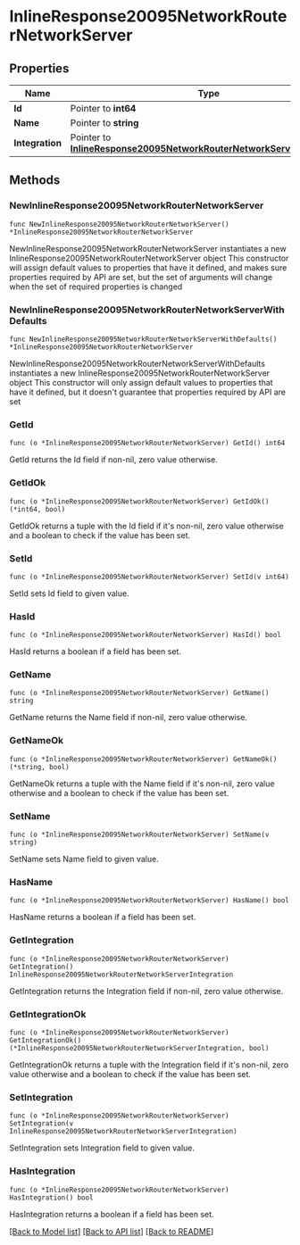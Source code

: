 # InlineResponse20095NetworkRouterNetworkServer

## Properties

Name | Type | Description | Notes
------------ | ------------- | ------------- | -------------
**Id** | Pointer to **int64** |  | [optional] 
**Name** | Pointer to **string** |  | [optional] 
**Integration** | Pointer to [**InlineResponse20095NetworkRouterNetworkServerIntegration**](inline_response_200_95_networkRouter_networkServer_integration.md) |  | [optional] 

## Methods

### NewInlineResponse20095NetworkRouterNetworkServer

`func NewInlineResponse20095NetworkRouterNetworkServer() *InlineResponse20095NetworkRouterNetworkServer`

NewInlineResponse20095NetworkRouterNetworkServer instantiates a new InlineResponse20095NetworkRouterNetworkServer object
This constructor will assign default values to properties that have it defined,
and makes sure properties required by API are set, but the set of arguments
will change when the set of required properties is changed

### NewInlineResponse20095NetworkRouterNetworkServerWithDefaults

`func NewInlineResponse20095NetworkRouterNetworkServerWithDefaults() *InlineResponse20095NetworkRouterNetworkServer`

NewInlineResponse20095NetworkRouterNetworkServerWithDefaults instantiates a new InlineResponse20095NetworkRouterNetworkServer object
This constructor will only assign default values to properties that have it defined,
but it doesn't guarantee that properties required by API are set

### GetId

`func (o *InlineResponse20095NetworkRouterNetworkServer) GetId() int64`

GetId returns the Id field if non-nil, zero value otherwise.

### GetIdOk

`func (o *InlineResponse20095NetworkRouterNetworkServer) GetIdOk() (*int64, bool)`

GetIdOk returns a tuple with the Id field if it's non-nil, zero value otherwise
and a boolean to check if the value has been set.

### SetId

`func (o *InlineResponse20095NetworkRouterNetworkServer) SetId(v int64)`

SetId sets Id field to given value.

### HasId

`func (o *InlineResponse20095NetworkRouterNetworkServer) HasId() bool`

HasId returns a boolean if a field has been set.

### GetName

`func (o *InlineResponse20095NetworkRouterNetworkServer) GetName() string`

GetName returns the Name field if non-nil, zero value otherwise.

### GetNameOk

`func (o *InlineResponse20095NetworkRouterNetworkServer) GetNameOk() (*string, bool)`

GetNameOk returns a tuple with the Name field if it's non-nil, zero value otherwise
and a boolean to check if the value has been set.

### SetName

`func (o *InlineResponse20095NetworkRouterNetworkServer) SetName(v string)`

SetName sets Name field to given value.

### HasName

`func (o *InlineResponse20095NetworkRouterNetworkServer) HasName() bool`

HasName returns a boolean if a field has been set.

### GetIntegration

`func (o *InlineResponse20095NetworkRouterNetworkServer) GetIntegration() InlineResponse20095NetworkRouterNetworkServerIntegration`

GetIntegration returns the Integration field if non-nil, zero value otherwise.

### GetIntegrationOk

`func (o *InlineResponse20095NetworkRouterNetworkServer) GetIntegrationOk() (*InlineResponse20095NetworkRouterNetworkServerIntegration, bool)`

GetIntegrationOk returns a tuple with the Integration field if it's non-nil, zero value otherwise
and a boolean to check if the value has been set.

### SetIntegration

`func (o *InlineResponse20095NetworkRouterNetworkServer) SetIntegration(v InlineResponse20095NetworkRouterNetworkServerIntegration)`

SetIntegration sets Integration field to given value.

### HasIntegration

`func (o *InlineResponse20095NetworkRouterNetworkServer) HasIntegration() bool`

HasIntegration returns a boolean if a field has been set.


[[Back to Model list]](../README.md#documentation-for-models) [[Back to API list]](../README.md#documentation-for-api-endpoints) [[Back to README]](../README.md)


